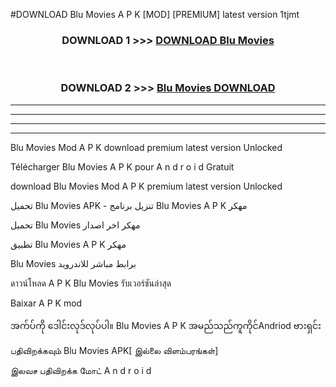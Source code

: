 #DOWNLOAD Blu Movies  A P K [MOD] [PREMIUM] latest version 1tjmt



<div align="center">

<h3>DOWNLOAD 1 >>> <a href="https://teeasianyam.web.app?sq=Blu Movies ">DOWNLOAD Blu Movies  </a></h3><br>

<h3>DOWNLOAD 2 >>> <a href="https://teeasianyam.web.app?sq=Blu Movies  ">Blu Movies   DOWNLOAD </a></h3>

</div>


----------------------------------------------------------

----------------------------------------------------------

----------------------------------------------------------

----------------------------------------------------------


Blu Movies   Mod A P K download premium latest version Unlocked

Télécharger Blu Movies   A P K pour A n d r o i d Gratuit

download Blu Movies   Mod A P K premium latest version Unlocked

تحميل Blu Movies   APK - تنزيل برنامج Blu Movies   A P K مهكر

تحميل Blu Movies   مهكر اخر اصدار

تطبيق Blu Movies   A P K مهكر

Blu Movies   برابط مباشر للاندرويد

ดาวน์โหลด A P K Blu Movies   รับเวอร์ชันล่าสุด

Baixar A P K mod

အက်ပ်ကို ဒေါင်းလုဒ်လုပ်ပါ။ Blu Movies   A P K အမည်သည်ကူကိုင်Andriod ဗားရှင်း

பதிவிறக்கவும் Blu Movies   APK[ இல்லை விளம்பரங்கள்] 
 
இலவச பதிவிறக்க மோட் A n d r o i d



